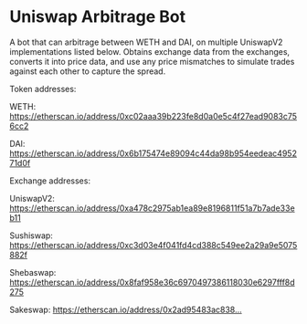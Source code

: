 # Uniswap Arbitrage Bot
A bot that can arbitrage between WETH and DAI, on multiple UniswapV2 implementations listed below. Obtains exchange data from the exchanges, converts it into price data, and use any price mismatches to simulate trades against each other to capture the spread.

Token addresses:

WETH: https://etherscan.io/address/0xc02aaa39b223fe8d0a0e5c4f27ead9083c756cc2 

DAI: https://etherscan.io/address/0x6b175474e89094c44da98b954eedeac495271d0f

Exchange addresses: 

UniswapV2: https://etherscan.io/address/0xa478c2975ab1ea89e8196811f51a7b7ade33eb11 

Sushiswap: https://etherscan.io/address/0xc3d03e4f041fd4cd388c549ee2a29a9e5075882f 

Shebaswap: https://etherscan.io/address/0x8faf958e36c6970497386118030e6297fff8d275 

Sakeswap: https://etherscan.io/address/0x2ad95483ac838…




